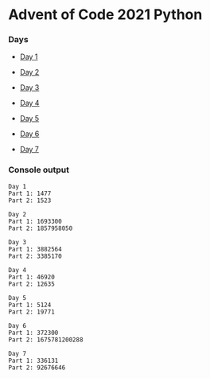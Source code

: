 # Advent of Code 2021 Python
### Days
* [Day 1](https://github.com/ukalto/AdventOfCode2021/tree/main/Day01)

* [Day 2](https://github.com/ukalto/AdventOfCode2021/tree/main/Day02)

* [Day 3](https://github.com/ukalto/AdventOfCode2021/tree/main/Day03)

* [Day 4](https://github.com/ukalto/AdventOfCode2021/tree/main/Day04)

* [Day 5](https://github.com/ukalto/AdventOfCode2021/tree/main/Day05)

* [Day 6](https://github.com/ukalto/AdventOfCode2021/tree/main/Day06)

* [Day 7](https://github.com/ukalto/AdventOfCode2021/tree/main/Day07)

### Console output
```
Day 1
Part 1: 1477
Part 2: 1523

Day 2
Part 1: 1693300
Part 2: 1857958050

Day 3
Part 1: 3882564
Part 2: 3385170

Day 4
Part 1: 46920
Part 2: 12635

Day 5
Part 1: 5124
Part 2: 19771

Day 6
Part 1: 372300
Part 2: 1675781200288

Day 7
Part 1: 336131
Part 2: 92676646
```
